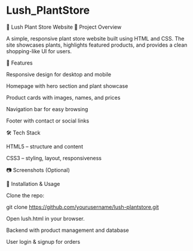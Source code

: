 # Lush_PlantStore

🌿 Lush Plant Store Website
📌 Project Overview

A simple, responsive plant store website built using HTML and CSS. The site showcases plants, highlights featured products, and provides a clean shopping-like UI for users.

🚀 Features

Responsive design for desktop and mobile

Homepage with hero section and plant showcase

Product cards with images, names, and prices

Navigation bar for easy browsing

Footer with contact or social links

🛠️ Tech Stack

HTML5 – structure and content

CSS3 – styling, layout, responsiveness

📷 Screenshots (Optional)



🔧 Installation & Usage

Clone the repo:

git clone https://github.com/yourusername/lush-plantstore.git


Open lush.html in your browser.



Backend with product management and database

User login & signup for orders
